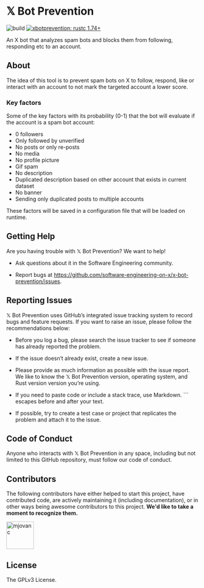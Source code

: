 # 𝕏 Bot Prevention <!-- omit in toc -->

![build](https://img.shields.io/github/actions/workflow/status/software-engineering-on-x/x-bot-prevention/ci.yml?branch=master)
[![xbotprevention: rustc 1.74+](https://img.shields.io/badge/xbotprevention-rustc_1.74+-lightgray.svg)](https://blog.rust-lang.org/2023/11/16/Rust-1.74.0.html)

An X bot that analyzes spam bots and blocks them from following, responding etc to an account.

## About

The idea of this tool is to prevent spam bots on X to follow, respond, like or interact with an account to not mark the targeted
account a lower score.

### Key factors 

Some of the key factors with its probability (0-1) that the bot will evaluate if the account is a spam bot account:

- 0 followers
- Only followed by unverified
- No posts or only re-posts
- No media
- No profile picture
- Gif spam
- No description
- Duplicated description based on other account that exists in current dataset
- No banner
- Sending only duplicated posts to multiple accounts

These factors will be saved in a configuration file that will be loaded on runtime. 

## Getting Help

Are you having trouble with 𝕏 Bot Prevention? We want to help!

- Ask questions about it in the Software Engineering community.

- Report bugs at https://github.com/software-engineering-on-x/x-bot-prevention/issues.

## Reporting Issues

𝕏 Bot Prevention uses GitHub’s integrated issue tracking system to record bugs and feature requests. If you want to raise an issue, please follow the recommendations below:

- Before you log a bug, please search the issue tracker to see if someone has already reported the problem.

- If the issue doesn’t already exist, create a new issue.

- Please provide as much information as possible with the issue report. We like to know the 𝕏 Bot Prevention version, operating system, and Rust version version you’re using.

- If you need to paste code or include a stack trace, use Markdown. ``` escapes before and after your text.

- If possible, try to create a test case or project that replicates the problem and attach it to the issue.

## Code of Conduct

Anyone who interacts with 𝕏 Bot Prevention in any space, including but not limited to this GitHub repository, must follow our code of conduct.

## Contributors

The following contributors have either helped to start this project, have contributed
code, are actively maintaining it (including documentation), or in other ways
being awesome contributors to this project. **We'd like to take a moment to recognize them.**

[<img src="https://github.com/mjovanc.png?size=72" alt="mjovanc" width="72">](https://github.com/mjovanc)

## License

The GPLv3 License.

